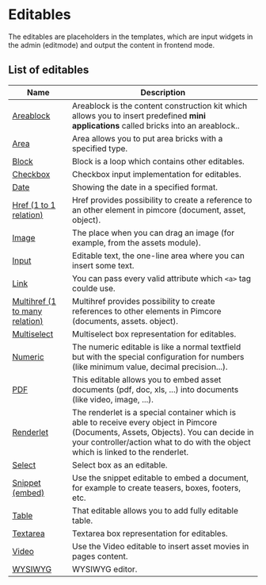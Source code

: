 # Editables

The editables are placeholders in the templates, which are input widgets in the admin (editmode) and output the content in frontend mode.

## List of editables 

| Name                                                     | Description                                                                                                                                                                                                                    |
|----------------------------------------------------------|--------------------------------------------------------------------------------------------------------------------------------------------------------------------------------------------------------------------------------|
| [Areablock](./02_Areablock/_index.md)                           | Areablock is the content construction kit which allows you to insert predefined **mini applications** called bricks into an areablock..                                                                                        |
| [Area](./04_Area.md)                                     | Area allows you to put area bricks with a specified type.                                                                                                                                                                      |
| [Block](./06_Block)                                      | Block is a loop which contains other editables.                                                                                                                                                                                |
| [Checkbox](./08_Checkbox.md)                             | Checkbox input implementation for editables.                                                                                                                                                                                   |
| [Date](./10_Date.md)                                     | Showing the date in a specified format.                                                                                                                                                                                        |
| [Href (1 to 1 relation)](./12_Href.md)                   | Href provides possibility to create a reference to an other element in pimcore (document, asset, object).                                                                                                                      |
| [Image](./14_Image.md)                                   | The place when you can drag an image (for example, from the assets module).                                                                                                                                                    |
| [Input](./16_Input.md)                                   | Editable text, the one-line area where you can insert some text.                                                                                                                                                               |
| [Link](./18_Link.md)                                     | You can pass every valid attribute which ```<a>``` tag coulde use.                                                                                                                                                             |
| [Multihref (1 to many relation)](./20_Multihref.md)      | Multihref provides possibility to create references to other elements in Pimcore (documents, assets. object).                                                                                                                  |
| [Multiselect](./22_Multiselect.md)                       | Multiselect box representation for editables.                                                                                                                                                                                  |
| [Numeric](./24_Numeric.md)                               | The numeric editable is like a normal textfield but with the special configuration for numbers (like minimum value, decimal precision...).                                                                                     |
| [PDF](./26_PDF.md)                                       | This editable allows you to embed asset documents (pdf, doc, xls, ...) into documents (like video, image, ...).                                                                                                                |
| [Renderlet](./28_Renderlet.md)                           | The renderlet is a special container which is able to receive every object in Pimcore (Documents, Assets, Objects). You can decide in your controller/action what to do with the object which is linked to the renderlet.      |
| [Select](./30_Select.md)                                 | Select box as an editable.                                                                                                                                                                                                     |
| [Snippet (embed)](./32_Snippet.md)                       | Use the snippet editable to embed a document, for example to create teasers, boxes, footers, etc.                                                                                                                              |
| [Table](./34_Table.md)                                   | That editable allows you to add fully editable table.                                                                                                                                                                          |
| [Textarea](./36_Textarea.md)                             | Textarea box representation for editables.                                                                                                                                                                                     |
| [Video](./38_Video.md)                                   | Use the Video editable to insert asset movies in pages content.                                                                                                                                                                |
| [WYSIWYG](./40_WYSIWYG.md)                               | WYSIWYG editor.                                                                                                                                                                                                                |
